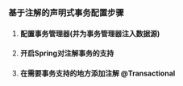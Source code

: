 ### 基于注解的声明式事务配置步骤

1. #### 配置事务管理器(并为事务管理器注入数据源)

2. #### 开启Spring对注解事务的支持

3. #### 在需要事务支持的地方添加注解 @Transactional